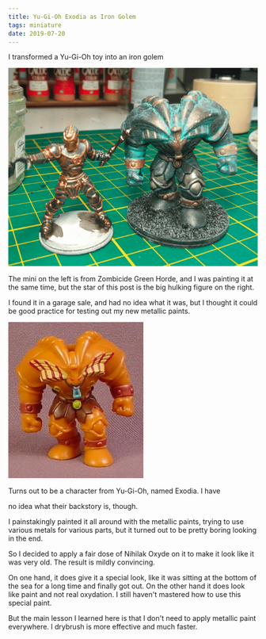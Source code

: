 ```yaml
---
title: Yu-Gi-Oh Exodia as Iron Golem
tags: miniature
date: 2019-07-20
---
```


I transformed a Yu-Gi-Oh toy into an iron golem

![image-20200720144825140](image-20200720144825140.png)

The mini on the left is from Zombicide Green Horde, and I was painting it at the same time, but the star of this post is the big hulking figure on the right.

I found it in a garage sale, and had no idea what it was, but I thought it could be good practice for testing out my new metallic paints.

![Exodia](7031081.jpg)

Turns out to be a character from Yu-Gi-Oh, named Exodia. I have 

no idea what their backstory is, though.

I painstakingly painted it all around with the metallic paints, trying to use various metals for various parts, but it turned out to be pretty boring looking in the end.

So I decided to apply a fair dose of Nihilak Oxyde on it to make it look like it was very old. The result is mildly convincing.

On one hand, it does give it a special look, like it was sitting at the bottom of the sea for a long time and finally got out. On the other hand it does look like paint and not real oxydation. I still haven't mastered how to use this special paint.

But the main lesson I learned here is that I don't need to apply metallic paint everywhere. I drybrush is more effective and much faster.

